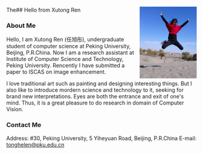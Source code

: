  The## Hello from Xutong Ren
<img src="Profile.jpg" width="30%" align="right" />

### About Me

Hello, I am Xutong Ren (任旭彤), undergraduate student of computer science at Peking University, Beijing, P.R.China. Now I am a research assistant at Institute of Computer Science and Technology, Peking University. Rencently I have submitted a paper to ISCAS on image enhancement.

I love traditional art such as painting and designing interesting things. But I also like to introduce mordern science and technology to it, seeking for brand new interpretations. Eyes are both the entrance and exit of one's mind. Thus, it is a great pleasure to do research in domain of Computer Vision.

### Contact Me

Address: #30, Peking University, 5 Yiheyuan Road, Beijing, P.R.China
E-mail: tonghelen@pku.edu.cn
